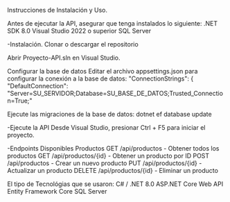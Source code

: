 Instrucciones de Instalación y Uso.

Antes de ejecutar la API, asegurar que tenga instalados lo siguiente:
.NET SDK 8.0
Visual Studio 2022 o superior
SQL Server

-Instalación.
Clonar o descargar el repositorio

Abrir Proyecto-API.sln en Visual Studio.

Configurar la base de datos
Editar el archivo appsettings.json para configurar la conexión a la base de datos:
"ConnectionStrings": {
   "DefaultConnection": "Server=SU_SERVIDOR;Database=SU_BASE_DE_DATOS;Trusted_Connection=True;"

Ejecute las migraciones de la base de datos:
   dotnet ef database update

-Ejecute la API
Desde Visual Studio, presionar Ctrl + F5 para iniciar el proyecto.

-Endpoints Disponibles
Productos
GET /api/productos - Obtener todos los productos
GET /api/productos/{id} - Obtener un producto por ID
POST /api/productos - Crear un nuevo producto
PUT /api/productos/{id} - Actualizar un producto
DELETE /api/productos/{id} - Eliminar un producto

El tipo de Tecnológias que se usaron:
C# / .NET 8.0
ASP.NET Core Web API
Entity Framework Core
SQL Server

